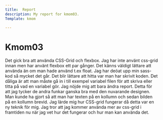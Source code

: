 ```yaml
---
title:  Report
description: My report for kmom03.
Template: kmom

---
```

Kmom03
===

Det gick bra att använda CSS-Grid och flexbox. Jag har inte använt css-grid innan men har använt flexbox ett par gånger. Det känns väldigt lättare att använda än om man hade använd t.ex float. Jag har deöat upp min sass-kod så mycket det går. Det blir lättare att hitta var man har skrivit koden. Det dåliga är att man måste gå in i till exempel variabel filen för att skriva eller titta på vad en variabel gör. Jag nöjde mig att bara ändra report. Detta för att jag tycker de andra funkar ganska bra med den nuvarande designen. Man kunde ha gjort så att man har texten på en kollumn och sedan bilden på en kollumn brevid. Jag lärde mig hur CSS-grid fungerar då detta var en ny teknik för mig. Jag tror att jag kommer använda mer av css-grid i framtiden nu när jag vet hur det fungerar och hur man kan använda det. 
